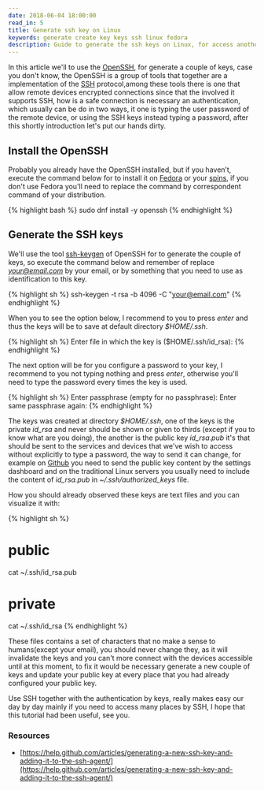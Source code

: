 ```yaml
---
date: 2018-06-04 18:00:00
read_in: 5
title: Generate ssh key on Linux
keywords: generate create key keys ssh linux fedora
description: Guide to generate the ssh keys on Linux, for access another devices without explicitly to use a password.
---
```


In this article we'll to use the [OpenSSH](https://en.wikipedia.org/wiki/OpenSSH), for generate a couple of keys, case you don't know, the OpenSSH is a group of tools that together are a implementation of the [SSH](https://en.wikipedia.org/wiki/Secure_Shell) protocol,among these tools there is one that allow remote devices encrypted  connections since that the involved it supports SSH, how is a safe connection  is necessary an authentication, which usually can be do in two ways, it one is typing the user password of the remote device, or using the SSH keys instead typing a password, after this shortly introduction let's put our hands dirty.

## Install the OpenSSH

Probably you already have the OpenSSH installed, but if you haven’t, execute the command below for to install it on [Fedora](https://getfedora.org/) or your [spins](https://spins.fedoraproject.org/), if you don't use Fedora you'll need to replace the command by correspondent command of your distribution.

{% highlight bash %}
sudo dnf install -y openssh
{% endhighlight %}

## Generate the SSH keys

We'll use the tool [ssh-keygen](https://en.wikipedia.org/wiki/Ssh-keygen) of OpenSSH for to generate the couple of keys, so execute the command below and remember of replace *your@email.com* by your email, or by something that you need to use as identification to this key.

{% highlight sh %}
ssh-keygen -t rsa -b 4096 -C "your@email.com"
{% endhighlight %}

When you to see the option below, I recommend to you to press *enter* and thus the keys will be to save at default directory *$HOME/.ssh*.

{% highlight sh %}
Enter file in which the key is ($HOME/.ssh/id_rsa):
{% endhighlight %}

The next option will be for you configure a password to your key, I recommend to you not typing nothing and press *enter*, otherwise you'll need to type the password every times the key is used.

{% highlight sh %}
Enter passphrase (empty for no passphrase):
Enter same passphrase again:
{% endhighlight %}

The keys was created at directory *$HOME/.ssh*, one of the keys is the private *id_rsa* and never should be shown or given to thirds (except if you to know what are you doing), the another is the public key *id_rsa.pub* it's that should be sent to the services and devices that we've wish to access without explicitly to type a password, the way to send it can change, for example on [Github](https://help.github.com/articles/adding-a-new-ssh-key-to-your-github-account/) you need to send the public key content by the settings dashboard and on the traditional Linux servers you usually need to include the content of *id_rsa.pub* in *~/.ssh/authorized_keys* file.

How you should already observed these keys are text files and you can visualize it with:

{% highlight sh %}
# public
cat ~/.ssh/id_rsa.pub

# private
cat ~/.ssh/id_rsa
{% endhighlight %}

These files contains a set of characters that no make a sense to humans(except your email), you should never change they, as it will invalidate the keys and you can't more connect with the devices accessible until at this moment, to fix it would be necessary generate a new couple of keys and update your public key at every place that you had already configured your public key.

Use SSH together with the authentication by keys, really makes easy our day by day mainly if you need to access many places by SSH, I hope that this tutorial had been useful, see you.

### Resources

* [https://help.github.com/articles/generating-a-new-ssh-key-and-adding-it-to-the-ssh-agent/](https://help.github.com/articles/generating-a-new-ssh-key-and-adding-it-to-the-ssh-agent/)
